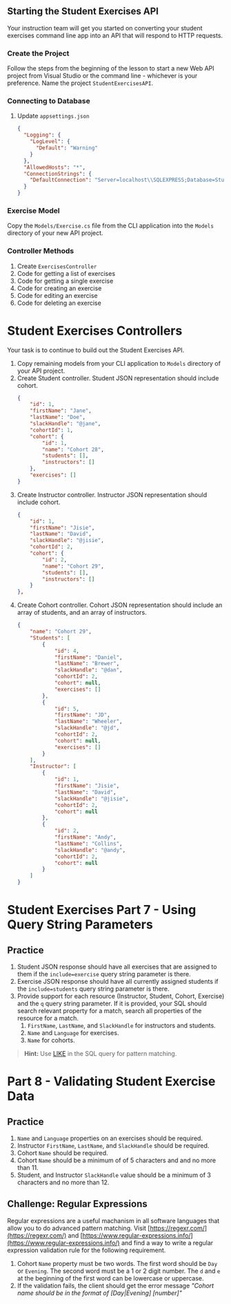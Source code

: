 ﻿## Starting the Student Exercises API

Your instruction team will get you started on converting your student exercises command line app into an API that will respond to HTTP requests.

### Create the Project

Follow the steps from the beginning of the lesson to start a new Web API project from Visual Studio or the command line - whichever is your preference. Name the project `StudentExercisesAPI`.

### Connecting to Database

1. Update `appsettings.json`
   ```json
   {
     "Logging": {
       "LogLevel": {
         "Default": "Warning"
       }
     },
     "AllowedHosts": "*",
     "ConnectionStrings": {
       "DefaultConnection": "Server=localhost\\SQLEXPRESS;Database=StudentExercises;Trusted_Connection=True;"
     }
   }
   ```

### Exercise Model

Copy the `Models/Exercise.cs` file from the CLI application into the `Models` directory of your new API project.

### Controller Methods

1. Create `ExercisesController`
1. Code for getting a list of exercises
1. Code for getting a single exercise
1. Code for creating an exercise
1. Code for editing an exercise
1. Code for deleting an exercise

# Student Exercises Controllers

Your task is to continue to build out the Student Exercises API.

1. Copy remaining models from your CLI application to `Models` directory of your API project.
1. Create Student controller. Student JSON representation should include cohort.
    ```json
    {
        "id": 1,
        "firstName": "Jane",
        "lastName": "Doe",
        "slackHandle": "@jane",
        "cohortId": 1,
        "cohort": {
            "id": 1,
            "name": "Cohort 28",
            "students": [],
            "instructors": []
        },
        "exercises": []
    }
    ```
1. Create Instructor controller. Instructor JSON representation should include cohort.
    ```json
    {
        "id": 1,
        "firstName": "Jisie",
        "lastName": "David",
        "slackHandle": "@jisie",
        "cohortId": 2,
        "cohort": {
            "id": 2,
            "name": "Cohort 29",
            "students": [],
            "instructors": []
        }
    },
    ```
1. Create Cohort controller. Cohort JSON representation should include an array of students, and an array of instructors.
    ```json
    {
        "name": "Cohort 29",
        "Students": [
            {
                "id": 4,
                "firstName": "Daniel",
                "lastName": "Brewer",
                "slackHandle": "@dan",
                "cohortId": 2,
                "cohort": null,
                "exercises": []
            },
            {
                "id": 5,
                "firstName": "JD",
                "lastName": "Wheeler",
                "slackHandle": "@jd",
                "cohortId": 2,
                "cohort": null,
                "exercises": []
            }
        ],
        "Instructor": [
            {
                "id": 1,
                "firstName": "Jisie",
                "lastName": "David",
                "slackHandle": "@jisie",
                "cohortId": 2,
                "cohort": null
            },
            {
                "id": 2,
                "firstName": "Andy",
                "lastName": "Collins",
                "slackHandle": "@andy",
                "cohortId": 2,
                "cohort": null
            }
        ]
    }
    ```

# Student Exercises Part 7 - Using Query String Parameters

## Practice

1. Student JSON response should have all exercises that are assigned to them if the `include=exercise` query string parameter is there.
1. Exercise JSON response should have all currently assigned students if the `include=students` query string parameter is there.
1. Provide support for each resource (Instructor, Student, Cohort, Exercise) and the `q` query string parameter. If it is provided, your SQL should search relevant property for a match, search all properties of the resource for a match.
    1. `FirstName`, `LastName`, and `SlackHandle` for instructors and students.
    1. `Name` and `Language` for exercises.
    1. `Name` for cohorts.


> **Hint:** Use [LIKE](https://www.techonthenet.com/sql_server/like.php) in the SQL query for pattern matching.

# Part 8 - Validating Student Exercise Data

## Practice

1. `Name` and `Language` properties on an exercises should be required.
1. Instructor `FirstName`, `LastName`, and `SlackHandle` should be required.
1. Cohort `Name` should be required.
1. Cohort `Name` should be a minimum of of 5 characters and and no more than 11.
1. Student, and Instructor `SlackHandle` value should be a minimum of 3 characters and no more than 12.

## Challenge: Regular Expressions

Regular expressions are a useful machanism in all software languages that allow you to do advanced pattern matching. Visit [https://regexr.com/](https://regexr.com/) and [https://www.regular-expressions.info/](https://www.regular-expressions.info/) and find a way to write a regular expression validation rule for the following requirement.

1. Cohort `Name` property must be two words. The first word should be `Day` or `Evening`. The second word must be a 1 or 2 digit number. The `d` and `e` at the beginning of the first word can be lowercase or uppercase.
1. If the validation fails, the client should get the error message _"Cohort name should be in the format of [Day|Evening] [number]"_
